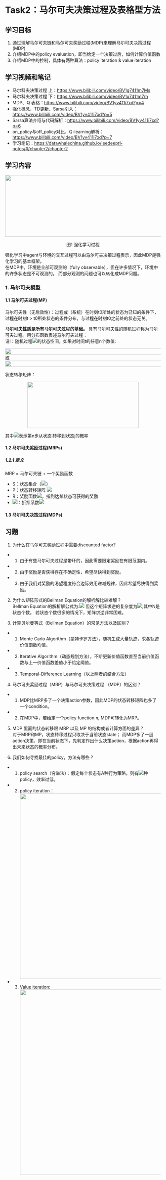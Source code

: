 # Task2：马尔可夫决策过程及表格型方法

## 学习目标
1. 通过理解马尔可夫链和马尔可夫奖励过程(MDP)来理解马尔可夫决策过程(MDP)
2. 介绍MDP中的policy evaluation，即当给定一个决策过后，如何计算价值函数
3. 介绍MDP中的控制，具体有两种算法：policy iteration & value iteration

## 学习视频和笔记
- 马尔科夫决策过程 上：https://www.bilibili.com/video/BV1g7411m7Ms
- 马尔科夫决策过程 下：https://www.bilibili.com/video/BV1u7411m7rh
- MDP、Q 表格：https://www.bilibili.com/video/BV1yv411i7xd?p=4
- 强化概念、TD更新、Sarsa引入：https://www.bilibili.com/video/BV1yv411i7xd?p=5
- Sarsa算法介绍与代码解析：https://www.bilibili.com/video/BV1yv411i7xd?p=6
- on_policy与off_policy对比、Q-learning解析：https://www.bilibili.com/video/BV1yv411i7xd?p=7
- 学习笔记：https://datawhalechina.github.io/leedeeprl-notes/#/chapter2/chapter2

## 学习内容

<div align=center><img width="590" height="200" src="https://pic4.zhimg.com/v2-991ab4b45d8f1d6340adc9313c13e91b_1200x500.jpg"/></div>
<p align="center">图1 强化学习过程</p>
强化学习中agent与环境的交互过程可以由马尔可夫决策过程表示，因此MDP是强化学习的基本框架。<br>
在MDP中，环境是全部可观测的（fully observable），但在许多情况下，环境中的许多状态是不可观测的，
而部分观测的问题也可以转化成MDP问题。

### 1. 马尔可夫模型
#### 1.1 马尔可夫过程(MP)
马尔可夫性（无后效性）：过程或（系统）在时刻t0所处的状态为已知的条件下，过程在时刻t > t0所处状态的条件分布，与过程在时刻t0之前处的状态无关。<br>

**马尔可夫性质是所有马尔可夫过程的基础。** 具有马尔可夫性的随机过程称为马尔可夫过程。用分布函数表述马尔可夫过程：<br>
设I：随机过程![](https://latex.codecogs.com/svg.latex?X(t),t\in%20T)的状态空间，如果对时间t的任意n个数值:
<div align=center><img width="800" height="20" src="https://latex.codecogs.com/svg.latex?\begin{align*}P\{X(t_n)\leq%20x_n|X(t_1)=x_1,X(t_2)=x_2,...,X(t_{n-1})=x_{n-1}\}=%20P\{X(t_n)\leq%20x_n|X(t_{n-1})=x_{n-1}\}\end{align*}"/></div>
或<div align=center><img width="800" height="20" src="https://latex.codecogs.com/svg.latex?p(x_{t+1}|x_t)=p(x_{t+1}|x_t,x_{t-1},...,x_1)"/></div>

状态转移矩阵：
<div align=center><img width="360" height="150" src="https://tse1-mm.cn.bing.net/th/id/OIP.2FuKaTIVpZRHhWsYNHu0twHaDO?pid=Api&rs=1"/></div>

其中![](https://latex.codecogs.com/svg.latex?p^{(n)}_{ij}=p^{(n)}(x_i|x_j))表示第n步从状态i转移到状态j的概率

#### 1.2 马尔可夫奖励过程(MRPs)
##### 1.2.1 定义
MRP = 马尔可夫链 + 一个奖励函数
- S：状态集合（![](https://latex.codecogs.com/svg.latex?s%20\in%20S)）
- P：状态转移矩阵 ![](https://latex.codecogs.com/svg.latex?p(s_{t+1}=s%27|s_t=s))
- R：奖励函数![](https://latex.codecogs.com/svg.latex?R(s_t=s)=E[r_t|s_t=s])，指到达某状态可获得的奖励
- ![](https://latex.codecogs.com/svg.latex?\gamma)：折扣系数![](https://latex.codecogs.com/svg.latex?\gamma\in[0,1])

#### 1.3 马尔可夫决策过程(MDPs)


## 习题
1. 为什么在马尔可夫奖励过程中需要discounted factor?
- 1. 由于有些马尔可夫过程是带环的，因此需要限定奖励在有限范围内。
- 2. 由于奖励是否获得存在不确定性，希望尽快得到奖励。
- 3. 由于我们对奖励的渴望程度符合边际效用递减规律，因此希望尽快得到奖励。

2. 为什么矩阵形式的Bellman Equation的解析解比较难解？<br>
Bellman Equation的解析解公式为:![](https://latex.codecogs.com/svg.latex?V=(1-\gamma%20P)^{-1}R)
但这个矩阵求逆的复杂度为![](https://latex.codecogs.com/svg.latex?O(N^3)),其中N是状态个数。
若状态个数很多的情况下，矩阵求逆非常困难。

3. 计算贝尔曼等式（Bellman Equation）的常见方法以及区别？
- 1. Monte Carlo Algorithm（蒙特卡罗方法），随机生成大量轨迹，求各轨迹价值函数均值。
- 2. Iterative Algorithm（动态规划方法），不断更新价值函数直至当前价值函数与上一价值函数差值小于给定阈值。
- 3. Temporal-Difference Learning（以上两者的结合方法）

4. 马尔可夫奖励过程（MRP）与马尔可夫决策过程 （MDP）的区别？
- 1. MDP比MRP多了一个决策action参数，因此MDP的状态转移矩阵也多了一个condition。
- 2. 在MDP中，若给定一个policy function $\pi$, MDP可转化为MRP。

5. MDP 里面的状态转移跟 MRP 以及 MP 的结构或者计算方面的差异？<br>
对于MRP和MP，状态转移过程只取决于当前状态state；
而MDP多了一层action决策，即在当前状态下，先判定作出什么决策action，根据action再得出未来状态的概率分布。

6. 我们如何寻找最佳的policy，方法有哪些？
- 1. policy search（穷举法）：假定每个状态有A种行为策略，则有![](https://latex.codecogs.com/svg.latex?|A|^{|S|})种policy，效率过低。
- 2. policy iteration：<div align="center"><img width="600" src="https://programmingbeenet.files.wordpress.com/2019/03/policy_iteration.png">
- 3. Value iteration: <div align="center"><img width="600" src="https://danieltakeshi.github.io/assets/cs287_value_iteration.png">



